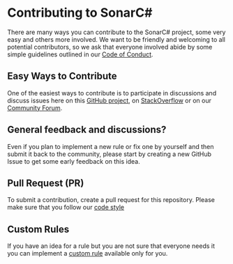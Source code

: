 # Contributing to SonarC#

There are many ways you can contribute to the SonarC# project, some very easy and others more involved. We want to be
friendly and welcoming to all potential contributors, so we ask that everyone involved abide by some simple guidelines
outlined in our [Code of Conduct](./CODE_OF_CONDUCT.md).

## Easy Ways to Contribute

One of the easiest ways to contribute is to participate in discussions and discuss issues here on this
[GitHub project](https://github.com/SonarSource/sonar-csharp/issues), on
[StackOverflow](https://stackoverflow.com/search?q=sonarqube+c%23) or on our
[Community Forum](https://community.sonarsource.com/).

## General feedback and discussions?

Even if you plan to implement a new rule or fix one by yourself and then submit it back to the community, please start
by creating a new GitHub Issue to get some early feedback on this idea.

## Pull Request (PR)

To submit a contribution, create a pull request for this repository. Please make sure that you follow our
[code style](https://github.com/SonarSource/sonar-developer-toolset#code-style)

## Custom Rules

If you have an idea for a rule but you are not sure that everyone needs it you can implement a
[custom rule](https://github.com/SonarSource-VisualStudio/sonarqube-roslyn-sdk) available only for you.
